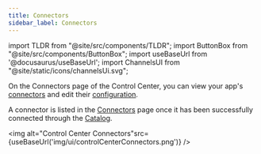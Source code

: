 ```yaml
---
title: Connectors
sidebar_label: Connectors
---
```


import TLDR from "@site/src/components/TLDR";
import ButtonBox from "@site/src/components/ButtonBox";
import useBaseUrl from '@docusaurus/useBaseUrl';
import ChannelsUI from "@site/static/icons/channelsUi.svg";

On the Connectors page of the Control Center, you can view your app's [connectors](/sources/introduction) and edit their [configuration](catalog#configuration).

A connector is listed in the [Connectors](connectors) page once it has been successfully connected through the [Catalog](catalog).

<img alt="Control Center Connectors"src={useBaseUrl('img/ui/controlCenterConnectors.png')} />
